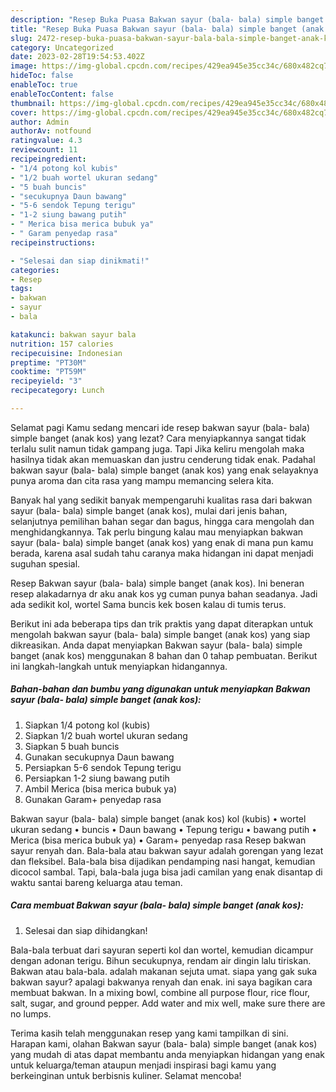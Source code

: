 ```yaml
---
description: "Resep Buka Puasa Bakwan sayur (bala- bala) simple banget (anak kos) Anti Gagal"
title: "Resep Buka Puasa Bakwan sayur (bala- bala) simple banget (anak kos) Anti Gagal"
slug: 2472-resep-buka-puasa-bakwan-sayur-bala-bala-simple-banget-anak-kos-anti-gagal
category: Uncategorized
date: 2023-02-28T19:54:53.402Z
image: https://img-global.cpcdn.com/recipes/429ea945e35cc34c/680x482cq70/bakwan-sayur-bala-bala-simple-banget-anak-kos-foto-resep-utama.jpg
hideToc: false
enableToc: true
enableTocContent: false
thumbnail: https://img-global.cpcdn.com/recipes/429ea945e35cc34c/680x482cq70/bakwan-sayur-bala-bala-simple-banget-anak-kos-foto-resep-utama.jpg
cover: https://img-global.cpcdn.com/recipes/429ea945e35cc34c/680x482cq70/bakwan-sayur-bala-bala-simple-banget-anak-kos-foto-resep-utama.jpg
author: Admin
authorAv: notfound
ratingvalue: 4.3
reviewcount: 11
recipeingredient:
- "1/4 potong kol kubis"
- "1/2 buah wortel ukuran sedang"
- "5 buah buncis"
- "secukupnya Daun bawang"
- "5-6 sendok Tepung terigu"
- "1-2 siung bawang putih"
- " Merica bisa merica bubuk ya"
- " Garam penyedap rasa"
recipeinstructions:

- "Selesai dan siap dinikmati!"
categories:
- Resep
tags:
- bakwan
- sayur
- bala

katakunci: bakwan sayur bala 
nutrition: 157 calories
recipecuisine: Indonesian
preptime: "PT30M"
cooktime: "PT59M"
recipeyield: "3"
recipecategory: Lunch

---
```



Selamat pagi Kamu sedang mencari ide resep bakwan sayur (bala- bala) simple banget (anak kos) yang lezat? Cara menyiapkannya sangat tidak terlalu sulit namun tidak gampang juga. Tapi Jika keliru mengolah maka hasilnya tidak akan memuaskan dan justru cenderung tidak enak. Padahal bakwan sayur (bala- bala) simple banget (anak kos) yang enak selayaknya punya aroma dan cita rasa yang mampu memancing selera kita.


Banyak hal yang sedikit banyak mempengaruhi kualitas rasa dari bakwan sayur (bala- bala) simple banget (anak kos), mulai dari jenis bahan, selanjutnya pemilihan bahan segar dan bagus, hingga cara mengolah dan menghidangkannya. Tak perlu bingung kalau mau menyiapkan bakwan sayur (bala- bala) simple banget (anak kos) yang enak di mana pun kamu berada, karena asal sudah tahu caranya maka hidangan ini dapat menjadi suguhan spesial.

Resep Bakwan sayur (bala- bala) simple banget (anak kos). Ini beneran resep alakadarnya dr aku anak kos yg cuman punya bahan seadanya. Jadi ada sedikit kol, wortel Sama buncis kek bosen kalau di tumis terus.


Berikut ini ada beberapa tips dan trik praktis yang dapat diterapkan untuk mengolah bakwan sayur (bala- bala) simple banget (anak kos) yang siap dikreasikan. Anda dapat menyiapkan Bakwan sayur (bala- bala) simple banget (anak kos) menggunakan 8 bahan dan 0 tahap pembuatan. Berikut ini langkah-langkah untuk menyiapkan hidangannya.

<!--inarticleads1-->

##### Bahan-bahan dan bumbu yang digunakan untuk menyiapkan Bakwan sayur (bala- bala) simple banget (anak kos):

1. Siapkan 1/4 potong kol (kubis)
1. Siapkan 1/2 buah wortel ukuran sedang
1. Siapkan 5 buah buncis
1. Gunakan secukupnya Daun bawang
1. Persiapkan 5-6 sendok Tepung terigu
1. Persiapkan 1-2 siung bawang putih
1. Ambil  Merica (bisa merica bubuk ya)
1. Gunakan  Garam+ penyedap rasa


Bakwan sayur (bala- bala) simple banget (anak kos) kol (kubis) • wortel ukuran sedang • buncis • Daun bawang • Tepung terigu • bawang putih • Merica (bisa merica bubuk ya) • Garam+ penyedap rasa Resep bakwan sayur renyah dan. Bala-bala atau bakwan sayur adalah gorengan yang lezat dan fleksibel. Bala-bala bisa dijadikan pendamping nasi hangat, kemudian dicocol sambal. Tapi, bala-bala juga bisa jadi camilan yang enak disantap di waktu santai bareng keluarga atau teman. 

<!--inarticleads2-->

##### Cara membuat Bakwan sayur (bala- bala) simple banget (anak kos):


1. Selesai dan siap dihidangkan!

Bala-bala terbuat dari sayuran seperti kol dan wortel, kemudian dicampur dengan adonan terigu. Bihun secukupnya, rendam air dingin lalu tiriskan. Bakwan atau bala-bala. adalah makanan sejuta umat. siapa yang gak suka bakwan sayur? apalagi bakwanya renyah dan enak. ini saya bagikan cara membuat bakwan. In a mixing bowl, combine all purpose flour, rice flour, salt, sugar, and ground pepper. Add water and mix well, make sure there are no lumps. 

Terima kasih telah menggunakan resep yang kami tampilkan di sini. Harapan kami, olahan Bakwan sayur (bala- bala) simple banget (anak kos) yang mudah di atas dapat membantu anda menyiapkan hidangan yang enak untuk keluarga/teman ataupun menjadi inspirasi bagi kamu yang berkeinginan untuk berbisnis kuliner. Selamat mencoba!
